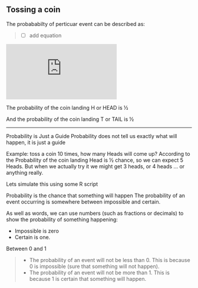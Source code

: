 
## Tossing a coin

The probababilty of perticuar event can be described as:

> - [ ] add equation

![equation](https://latex.codecogs.com/gif.latex?%5Ctext%7BProbabillity%7D%20%3D%20%5Cfrac%7B%5Ctext%7BNumber%20of%20favourable%20outcome%7D%7D%7B%5Ctext%7BNumber%20of%20possible%20eaqually%20like%20outcomes%7D%7D)

The probability of the coin landing H or HEAD is ½

And the probability of the coin landing T or TAIL is ½




-----
Probability is Just a Guide
Probability does not tell us exactly what will happen, it is just a guide

Example: toss a coin 10 times, how many Heads will come up?
According to the Probability of the coin landing Head is ½ chance, so we can expect 5 Heads.
But when we actually try it we might get 3 heads, or  4 heads ... or anything really.

Lets simulate this using some R script





Probability is the chance that something will happen
The probability of an event occurring is somewhere between impossible and certain.

As well as words, we can use numbers (such as fractions or decimals) to show the probability of something happening:

* Impossible is zero
* Certain is one.

Between 0 and 1
> * The probability of an event will not be less than 0. 
>   This is because 0 is impossible (sure that something will not happen).
> * The probability of an event will not be more than 1. 
>   This is because 1 is certain that something will happen.

